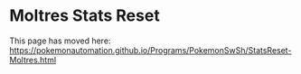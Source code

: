 # Moltres Stats Reset

This page has moved here: https://pokemonautomation.github.io/Programs/PokemonSwSh/StatsReset-Moltres.html

